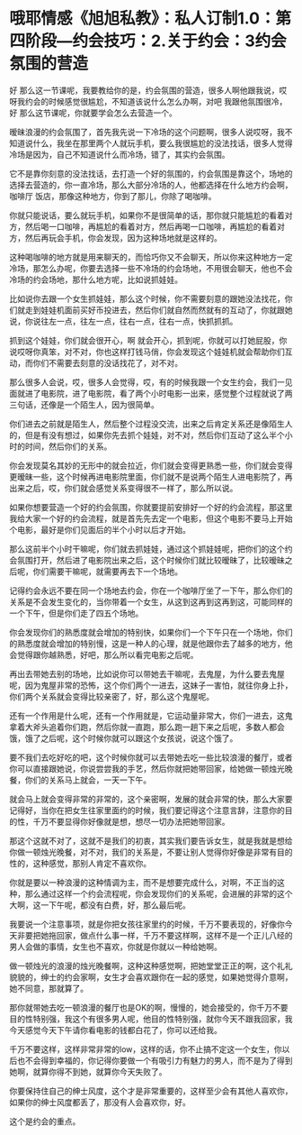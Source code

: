 # 哦耶情感《旭旭私教》：私人订制1.0：第四阶段—约会技巧：2.关于约会：3约会氛围的营造

好 那么这一节课呢，我要教给你的是，约会氛围的营造，很多人啊他跟我说，哎呀我约会的时候感觉很尴尬，不知道该说什么怎么办啊，对吧 我跟他氛围很冷，好 那么这节课呢，你就要学会怎么去营造一个。

暧昧浪漫的约会氛围了，首先我先说一下冷场的这个问题啊，很多人说哎呀，我不知道说什么，我坐在那里两个人就玩手机，要么我很尴尬的没法找话，很多人觉得冷场是因为，自己不知道说什么而冷场，错了，其实约会氛围。

它不是靠你刻意的没法找话，去打造一个好的氛围的，约会氛围是靠这个，场地的选择去营造的，你一直冷场，那么大部分冷场的人，他都选择在什么地方约会啊，咖啡厅 饭店，那像这种地方，你到了那儿，你除了喝咖啡。

你就只能说话，要么就玩手机，如果你不是很简单的话，那你就只能尴尬的看着对方，然后喝一口咖啡，再尴尬的看着对方，然后再喝一口咖啡，再尴尬的看着对方，然后再玩会手机，你会发现，因为这种场地就是这样的。

这种喝咖啡的地方就是用来聊天的，而恰巧你又不会聊天，所以你来这种地方一定冷场，那怎么办呢，你要去选择一些不冷场的约会场地，不用很会聊天，他也不会冷场的约会场地，那什么地方呢，比如说抓娃娃。

比如说你去跟一个女生抓娃娃，那么这个时候，你不需要刻意的跟她没法找花，你们就走到娃娃机面前买好币投进去，然后你们就自然而然就有的互动了，你就跟她说，你说往左一点，往左一点，往右一点，往右一点，快抓抓抓。

抓到这个娃娃，你们就会很开心，啊 就会开心，抓到呢，你就可以打她屁股，你说哎呀你真笨，对不对，你也这样打钱马俏，你会发现这个娃娃机就会帮助你们互动，而你们不需要去刻意的没话找花了，对不对。

那么很多人会说，哎，很多人会觉得，哎，有的时候我跟一个女生约会，我们一见面就进了电影院，进了电影院，看了两个小时电影一出来，感觉整个过程就说了两三句话，还像是一个陌生人，因为很简单。

你们进去之前就是陌生人，然后整个过程没交流，出来之后肯定关系还是像陌生人的，但是有没有想过，如果你先去抓个娃娃，对不对，然后你们互动了这么半个小时的时间，然后你们的关系。

你会发现莫名其妙的无形中的就会拉近，你们就会变得更熟悉一些，你们就会变得更暧昧一些，这个时候再进电影院里面，你们就不是说两个陌生人进电影院了，再出来之后，哎，你们就会感觉关系变得很不一样了，那么所以说。

如果你想要营造一个好的约会氛围，你就要提前安排好一个好的约会流程，那这里我给大家一个好的约会流程，就是首先先去定一个电影，但这个电影不要马上开始个电影，最好是你们见面后的半个小时以后才开始。

那么这前半个小时干嘛呢，你们就去抓娃娃，通过这个抓娃娃呢，把你们的这个约会氛围打开，然后进了电影院出来之后，这个时候你们就比较暧昧了，比较暧昧之后呢，你们需要干嘛呢，就需要再去下一个场地。

记得约会永远不要在同一个场地去约会，你在一个咖啡厅坐了一下午，那么你们的关系是不会发生变化的，当你带着一个女生，从这到这再到这再到这，可能同样的一个下午，但是你们走了四五个场地。

你会发现你们的熟悉度就会增加的特别快，如果你们一个下午只在一个场地，你们的熟悉度就会增加的特别慢，这是一种人的心理，就是他跟你去了越多的地方，他会觉得跟你越熟悉，好吧，那么所以看完电影之后呢。

再出去带她去别的场地，比如说你可以带她去干嘛呢，去鬼屋，为什么要去鬼屋呢，因为鬼屋非常的恐怖，这个你们两个一进去，这妹子一害怕，就往你身上扑，你们两个关系就会变得比较亲密了，好，那么这个鬼屋呢。

还有一个作用是什么呢，还有一个作用就是，它运动量非常大，你们一进去，这鬼拿着大斧头追着你们跑，然后你就一直跑，那么跑一趟下来之后呢，多数人都会饿，饿了之后呢，这个时候你就可以跟这个女孩说，说这个饿了。

要不我们去吃好吃的吧，这个时候你就可以去带她去吃一些比较浪漫的餐厅，或者你可以直接跟她说，你说尝尝我的手艺，然后你就把她带回家，给她做一顿烛光晚餐，你们的关系马上就会，一天一下午。

就会马上就会变得非常的非常的，这个亲密啊，发展的就会非常的快，那么大家要记得好，当你在把女生往家里面约的时候，我们要记得这个注意言辞，注意你的目的性，千万不要显得你好像就是想，想尽一切办法把她带回家。

那这个这就不对了，这就不是我们的初衷，其实我们要告诉女生，就是我就是想给你做一顿烛光晚餐，对不对，我们的关系是，不要让别人觉得你好像是非常有目的性的，这种感觉，那别人肯定不喜欢你。

你就是要以一种浪漫的这种情调为主，而不是想要完成什么，对啊，不正当的这种，那么通过这样一个约会流程呢，你会发现你们的关系呢，会进展的非常的这个大啊，这一下午呢，都没有白费，好，那么最后呢。

我要说一个注意事项，就是你把女孩往家里约的时候，千万不要表现的，好像你今天非要把她拖回家，做点什么事一样，千万不要这样啊，这样不是一个正儿八经的男人会做的事情，女生也不喜欢，你就是你就以一种给她啊。

做一顿烛光的浪漫的烛光晚餐啊，这种这种感觉啊，把她堂堂正正的啊，这个礼礼貌貌的，绅士的约会家啊，女生才会喜欢跟你在一起的感觉，如果她觉得介意啊，她不同意，那就算了。

那你就带她去吃一顿浪漫的餐厅也是OK的啊，慢慢的，她会接受的，你千万不要目的性特别强，我这个有很多男人呢，他目的性特别强，就你今天不跟我回家，我今天感觉今天下午请你看电影的钱都白花了，你可以还给我。

千万不要这样，这样非常非常的low，这样的话，你不止搞不定这一个女生，你以后也不会得到幸福的，你记得你要做一个有吸引力有魅力的男人，而不是为了得到她啊，就算你得不到她，就算你今天失败了。

你要保持住自己的绅士风度，这个才是非常重要的，这样至少会有其他人喜欢你，如果你的绅士风度都丢了，那没有人会喜欢你，好。

这个是约会的重点。
